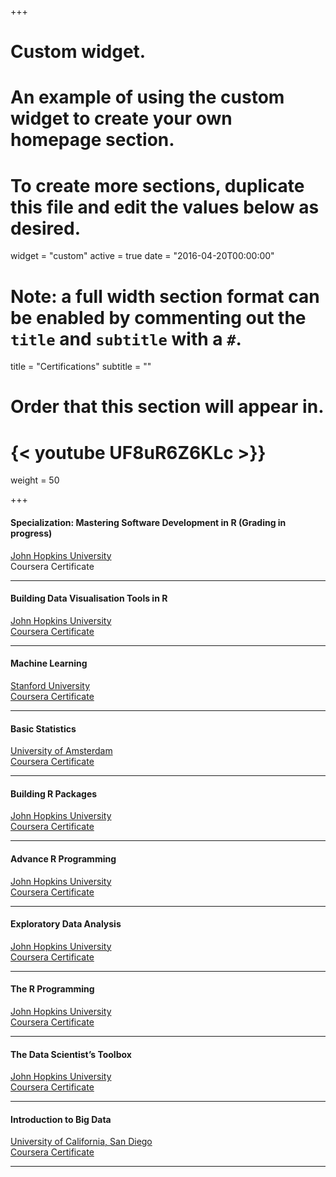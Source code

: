 +++
# Custom widget.
# An example of using the custom widget to create your own homepage section.
# To create more sections, duplicate this file and edit the values below as desired.
widget = "custom"
active = true
date = "2016-04-20T00:00:00"

# Note: a full width section format can be enabled by commenting out the `title` and `subtitle` with a `#`.
title = "Certifications"
subtitle = ""

# Order that this section will appear in.
# {< youtube UF8uR6Z6KLc >}}
weight = 50

+++

#### <i class="fa fa-certificate" aria-hidden="true"></i> Specialization: Mastering Software Development in R (Grading in progress)
<i class="fa fa-university" aria-hidden="true"></i> [John Hopkins University](https://www.jhu.edu/)  
<i class="fa fa-arrow-circle-right" aria-hidden="true"></i> Coursera Certificate  <hr/>

#### <i class="fa fa-certificate" aria-hidden="true"></i> Building Data Visualisation Tools in R  
<i class="fa fa-university" aria-hidden="true"></i> [John Hopkins University](https://www.jhu.edu/)  
<i class="fa fa-arrow-circle-right" aria-hidden="true"></i> [Coursera Certificate](https://www.coursera.org/account/accomplishments/certificate/NNWKWRS8KM6B) <hr/>

#### <i class="fa fa-certificate" aria-hidden="true"></i> Machine Learning    
<i class="fa fa-university" aria-hidden="true"></i> [Stanford University](https://www.stanford.edu/)  
<i class="fa fa-arrow-circle-right" aria-hidden="true"></i> [Coursera Certificate](https://www.coursera.org/account/accomplishments/certificate/YZPU4W3UC37K) <hr/>

#### <i class="fa fa-certificate" aria-hidden="true"></i> Basic Statistics   
[University of Amsterdam](https://www.uva.nl/)   
<i class="fa fa-arrow-circle-right" aria-hidden="true"></i> [Coursera Certificate](https://www.coursera.org/account/accomplishments/certificate/DU83CBHF6YBM) <hr/>

#### <i class="fa fa-certificate" aria-hidden="true"></i> Building R Packages   
<i class="fa fa-university" aria-hidden="true"></i> [John Hopkins University](https://www.jhu.edu/)  
<i class="fa fa-arrow-circle-right" aria-hidden="true"></i> [Coursera Certificate](https://www.coursera.org/account/accomplishments/certificate/M6WHM87ES5UL) <hr/>

#### <i class="fa fa-certificate" aria-hidden="true"></i>  Advance R Programming  
<i class="fa fa-university" aria-hidden="true"></i> [John Hopkins University](https://www.jhu.edu/)  
<i class="fa fa-arrow-circle-right" aria-hidden="true"></i> [Coursera Certificate](https://www.coursera.org/account/accomplishments/certificate/VMCR6932YDN4) <hr/>


#### <i class="fa fa-certificate" aria-hidden="true"></i>  Exploratory Data Analysis   
<i class="fa fa-university" aria-hidden="true"></i> [John Hopkins University](https://www.jhu.edu/)  
<i class="fa fa-arrow-circle-right" aria-hidden="true"></i> [Coursera Certificate](https://www.coursera.org/account/accomplishments/certificate/666AK3YG2ELY) <hr/>


#### <i class="fa fa-certificate" aria-hidden="true"></i>  The R Programming   
<i class="fa fa-university" aria-hidden="true"></i> [John Hopkins University](https://www.jhu.edu/)  
<i class="fa fa-arrow-circle-right" aria-hidden="true"></i> [Coursera Certificate](https://www.coursera.org/account/accomplishments/certificate/PZBWQ7XJVBC4) <hr/>


#### <i class="fa fa-certificate" aria-hidden="true"></i>  The Data Scientist’s Toolbox   
<i class="fa fa-university" aria-hidden="true"></i> [John Hopkins University](https://www.jhu.edu/)  
<i class="fa fa-arrow-circle-right" aria-hidden="true"></i> [Coursera Certificate](https://www.coursera.org/account/accomplishments/certificate/WZCQLRC99UUP) <hr/>

#### <i class="fa fa-certificate" aria-hidden="true"></i>  Introduction to Big Data
<i class="fa fa-university" aria-hidden="true"></i> [University of California, San Diego](https://ucsd.edu/)  
<i class="fa fa-arrow-circle-right" aria-hidden="true"></i> [Coursera Certificate](https://www.coursera.org/account/accomplishments/certificate/NNWKWRS8KM6B) <hr/>
